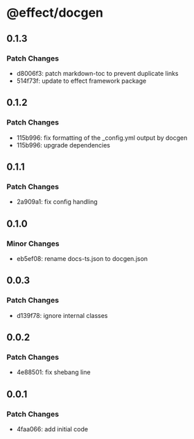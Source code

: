 # @effect/docgen

## 0.1.3

### Patch Changes

- d8006f3: patch markdown-toc to prevent duplicate links
- 514f73f: update to effect framework package

## 0.1.2

### Patch Changes

- 115b996: fix formatting of the \_config.yml output by docgen
- 115b996: upgrade dependencies

## 0.1.1

### Patch Changes

- 2a909a1: fix config handling

## 0.1.0

### Minor Changes

- eb5ef08: rename docs-ts.json to docgen.json

## 0.0.3

### Patch Changes

- d139f78: ignore internal classes

## 0.0.2

### Patch Changes

- 4e88501: fix shebang line

## 0.0.1

### Patch Changes

- 4faa066: add initial code
